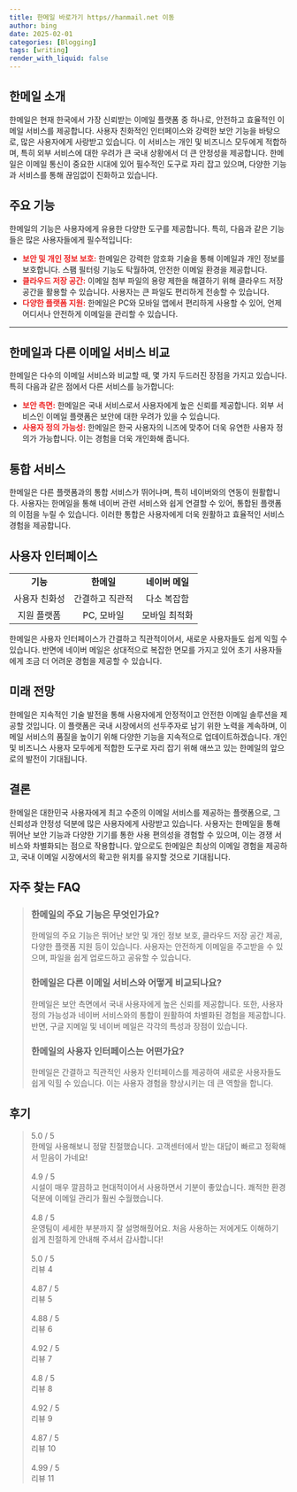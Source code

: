 ```yaml
---
title: 한메일 바로가기 https//hanmail.net 이동
author: bing
date: 2025-02-01
categories: [Blogging]
tags: [writing]
render_with_liquid: false
---
```



<h2 id='한메일_소개'>한메일 소개</h2>

<p>한메일은 현재 한국에서 가장 신뢰받는 이메일 플랫폼 중 하나로, 안전하고 효율적인 이메일 서비스를 제공합니다. 사용자 친화적인 인터페이스와 강력한 보안 기능을 바탕으로, 많은 사용자에게 사랑받고 있습니다. 이 서비스는 개인 및 비즈니스 모두에게 적합하며, 특히 외부 서비스에 대한 우려가 큰 국내 상황에서 더 큰 안정성을 제공합니다. 한메일은 이메일 통신이 중요한 시대에 있어 필수적인 도구로 자리 잡고 있으며, 다양한 기능과 서비스를 통해 끊임없이 진화하고 있습니다.</p>

<h2 id='주요_기능'>주요 기능</h2>

<p>한메일의 기능은 사용자에게 유용한 다양한 도구를 제공합니다. 특히, 다음과 같은 기능들은 많은 사용자들에게 필수적입니다:</p>

<ul>
    <li><b><span style="color: #ee2323;">보안 및 개인 정보 보호:</span></b> 한메일은 강력한 암호화 기술을 통해 이메일과 개인 정보를 보호합니다. 스팸 필터링 기능도 탁월하여, 안전한 이메일 환경을 제공합니다.</li>
    <li><b><span style="color: #ee2323;">클라우드 저장 공간:</span></b> 이메일 첨부 파일의 용량 제한을 해결하기 위해 클라우드 저장 공간을 활용할 수 있습니다. 사용자는 큰 파일도 편리하게 전송할 수 있습니다.</li>
    <li><b><span style="color: #ee2323;">다양한 플랫폼 지원:</span></b> 한메일은 PC와 모바일 앱에서 편리하게 사용할 수 있어, 언제 어디서나 안전하게 이메일을 관리할 수 있습니다.</li>
</ul>

<hr />

<h2 id='한메일_비교'>한메일과 다른 이메일 서비스 비교</h2>

<p>한메일은 다수의 이메일 서비스와 비교할 때, 몇 가지 두드러진 장점을 가지고 있습니다. 특히 다음과 같은 점에서 다른 서비스를 능가합니다:</p>

<ul>
    <li><b><span style="color: #ee2323;">보안 측면:</span></b> 한메일은 국내 서비스로서 사용자에게 높은 신뢰를 제공합니다. 외부 서비스인 이메일 플랫폼은 보안에 대한 우려가 있을 수 있습니다.</li>
    <li><b><span style="color: #ee2323;">사용자 정의 가능성:</span></b> 한메일은 한국 사용자의 니즈에 맞추어 더욱 유연한 사용자 정의가 가능합니다. 이는 경험을 더욱 개인화해 줍니다.</li>
</ul>

<h2 id='통합_서비스'>통합 서비스</h2>

<p>한메일은 다른 플랫폼과의 통합 서비스가 뛰어나며, 특히 네이버와의 연동이 원활합니다. 사용자는 한메일을 통해 네이버 관련 서비스와 쉽게 연결할 수 있어, 통합된 플랫폼의 이점을 누릴 수 있습니다. 이러한 통합은 사용자에게 더욱 원활하고 효율적인 서비스 경험을 제공합니다.</p>

<h2 id='사용자_인터페이스'>사용자 인터페이스</h2>

<table>
    <tr>
        <td style="text-align: center; height: 17px;"><b>기능</b></td>
        <td style="text-align: center; height: 17px;"><b>한메일</b></td>
        <td style="text-align: center; height: 17px;"><b>네이버 메일</b></td>
    </tr>
    <tr>
        <td style="text-align: center; height: 17px;">사용자 친화성</td>
        <td style="text-align: center; height: 17px;">간결하고 직관적</td>
        <td style="text-align: center; height: 17px;">다소 복잡함</td>
    </tr>
    <tr>
        <td style="text-align: center; height: 17px;">지원 플랫폼</td>
        <td style="text-align: center; height: 17px;">PC, 모바일</td>
        <td style="text-align: center; height: 17px;">모바일 최적화</td>
    </tr>
</table>

<p>한메일은 사용자 인터페이스가 간결하고 직관적이어서, 새로운 사용자들도 쉽게 익힐 수 있습니다. 반면에 네이버 메일은 상대적으로 복잡한 면모를 가지고 있어 초기 사용자들에게 조금 더 어려운 경험을 제공할 수 있습니다.</p>

<h2 id='미래_전망'>미래 전망</h2>

<p>한메일은 지속적인 기술 발전을 통해 사용자에게 안정적이고 안전한 이메일 솔루션을 제공할 것입니다. 이 플랫폼은 국내 시장에서의 선두주자로 남기 위한 노력을 계속하며, 이메일 서비스의 품질을 높이기 위해 다양한 기능을 지속적으로 업데이트하겠습니다. 개인 및 비즈니스 사용자 모두에게 적합한 도구로 자리 잡기 위해 애쓰고 있는 한메일의 앞으로의 발전이 기대됩니다.</p>

<h2 id='결론'>결론</h2>

<p>한메일은 대한민국 사용자에게 최고 수준의 이메일 서비스를 제공하는 플랫폼으로, 그 신뢰성과 안정성 덕분에 많은 사용자에게 사랑받고 있습니다. 사용자는 한메일을 통해 뛰어난 보안 기능과 다양한 기기를 통한 사용 편의성을 경험할 수 있으며, 이는 경쟁 서비스와 차별화되는 점으로 작용합니다. 앞으로도 한메일은 최상의 이메일 경험을 제공하고, 국내 이메일 시장에서의 확고한 위치를 유지할 것으로 기대됩니다.</p>


<h2 id='자주_찾는_FAQ'>자주 찾는 FAQ</h2>
<div itemscope="" itemtype="https://schema.org/FAQPage"> 
<blockquote> 
<div itemscope="" itemprop="mainEntity" itemtype="https://schema.org/Question"> 
<h3 itemprop="name">한메일의 주요 기능은 무엇인가요?</h3> 
<div itemscope="" itemprop="acceptedAnswer" itemtype="https://schema.org/Answer"> 
<span itemprop="text"> 
<p>한메일의 주요 기능은 뛰어난 보안 및 개인 정보 보호, 클라우드 저장 공간 제공, 다양한 플랫폼 지원 등이 있습니다. 사용자는 안전하게 이메일을 주고받을 수 있으며, 파일을 쉽게 업로드하고 공유할 수 있습니다.</p> 
</span> 
</div> 
</div> 

<div itemscope="" itemprop="mainEntity" itemtype="https://schema.org/Question"> 
<h3 itemprop="name">한메일은 다른 이메일 서비스와 어떻게 비교되나요?</h3> 
<div itemscope="" itemprop="acceptedAnswer" itemtype="https://schema.org/Answer"> 
<span itemprop="text"> 
<p>한메일은 보안 측면에서 국내 사용자에게 높은 신뢰를 제공합니다. 또한, 사용자 정의 가능성과 네이버 서비스와의 통합이 원활하여 차별화된 경험을 제공합니다. 반면, 구글 지메일 및 네이버 메일은 각각의 특성과 장점이 있습니다.</p> 
</span> 
</div> 
</div> 

<div itemscope="" itemprop="mainEntity" itemtype="https://schema.org/Question"> 
<h3 itemprop="name">한메일의 사용자 인터페이스는 어떤가요?</h3> 
<div itemscope="" itemprop="acceptedAnswer" itemtype="https://schema.org/Answer"> 
<span itemprop="text"> 
<p>한메일은 간결하고 직관적인 사용자 인터페이스를 제공하여 새로운 사용자들도 쉽게 익힐 수 있습니다. 이는 사용자 경험을 향상시키는 데 큰 역할을 합니다.</p> 
</span> 
</div> 
</div> 

</blockquote> 
</div>
<h2 id='후기'>후기</h2>
<div itemscope itemtype="https://schema.org/Product">
  <blockquote>
  <div itemprop="review" itemscope itemtype="https://schema.org/Review">
      <div itemprop="reviewRating" itemscope itemtype="https://schema.org/Rating"> <span itemprop="ratingValue">5.0</span> / <span itemprop="bestRating">5</span> </div>
      <span itemprop="reviewBody">한메일 사용해보니 정말 친절했습니다. 고객센터에서 받는 대답이 빠르고 정확해서 믿음이 가네요!</span>
  </div>
  <br>
  <div itemprop="review" itemscope itemtype="https://schema.org/Review">
      <div itemprop="reviewRating" itemscope itemtype="https://schema.org/Rating"> <span itemprop="ratingValue">4.9</span> / <span itemprop="bestRating">5</span> </div>
      <span itemprop="reviewBody">시설이 매우 깔끔하고 현대적이어서 사용하면서 기분이 좋았습니다. 쾌적한 환경 덕분에 이메일 관리가 훨씬 수월했습니다.</span>
  </div>
  <br>
  <div itemprop="review" itemscope itemtype="https://schema.org/Review">
      <div itemprop="reviewRating" itemscope itemtype="https://schema.org/Rating"> <span itemprop="ratingValue">4.8</span> / <span itemprop="bestRating">5</span> </div>
      <span itemprop="reviewBody">운영팀이 세세한 부분까지 잘 설명해줬어요. 처음 사용하는 저에게도 이해하기 쉽게 친절하게 안내해 주셔서 감사합니다!</span>
  </div>
  <br>
  <div itemprop="review" itemscope itemtype="https://schema.org/Review">
      <div itemprop="reviewRating" itemscope itemtype="https://schema.org/Rating"> <span itemprop="ratingValue">5.0</span> / <span itemprop="bestRating">5</span> </div>
      <span itemprop="reviewBody">리뷰 4</span>
  </div>
  <br>
  <div itemprop="review" itemscope itemtype="https://schema.org/Review">
      <div itemprop="reviewRating" itemscope itemtype="https://schema.org/Rating"> <span itemprop="ratingValue">4.87</span> / <span itemprop="bestRating">5</span> </div>
      <span itemprop="reviewBody">리뷰 5</span>
  </div>
  <br>
  <div itemprop="review" itemscope itemtype="https://schema.org/Review">
      <div itemprop="reviewRating" itemscope itemtype="https://schema.org/Rating"> <span itemprop="ratingValue">4.88</span> / <span itemprop="bestRating">5</span> </div>
      <span itemprop="reviewBody">리뷰 6</span>
  </div>
  <br>
  <div itemprop="review" itemscope itemtype="https://schema.org/Review">
      <div itemprop="reviewRating" itemscope itemtype="https://schema.org/Rating"> <span itemprop="ratingValue">4.92</span> / <span itemprop="bestRating">5</span> </div>
      <span itemprop="reviewBody">리뷰 7</span>
  </div>
  <br>
  <div itemprop="review" itemscope itemtype="https://schema.org/Review">
      <div itemprop="reviewRating" itemscope itemtype="https://schema.org/Rating"> <span itemprop="ratingValue">4.8</span> / <span itemprop="bestRating">5</span> </div>
      <span itemprop="reviewBody">리뷰 8</span>
  </div>
  <br>
  <div itemprop="review" itemscope itemtype="https://schema.org/Review">
      <div itemprop="reviewRating" itemscope itemtype="https://schema.org/Rating"> <span itemprop="ratingValue">4.92</span> / <span itemprop="bestRating">5</span> </div>
      <span itemprop="reviewBody">리뷰 9</span>
  </div>
  <br>
  <div itemprop="review" itemscope itemtype="https://schema.org/Review">
      <div itemprop="reviewRating" itemscope itemtype="https://schema.org/Rating"> <span itemprop="ratingValue">4.87</span> / <span itemprop="bestRating">5</span> </div>
      <span itemprop="reviewBody">리뷰 10</span>
  </div>
  <br>
  <div itemprop="review" itemscope itemtype="https://schema.org/Review">
      <div itemprop="reviewRating" itemscope itemtype="https://schema.org/Rating"> <span itemprop="ratingValue">4.99</span> / <span itemprop="bestRating">5</span> </div>
      <span itemprop="reviewBody">리뷰 11</span>
  </div>
  </blockquote>
</div>
